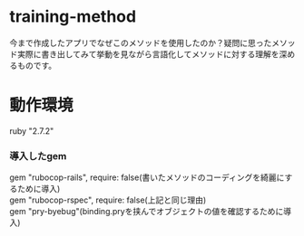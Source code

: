 # training-method
今まで作成したアプリでなぜこのメソッドを使用したのか？疑問に思ったメソッド実際に書き出してみて挙動を見ながら言語化してメソッドに対する理解を深めるものです。

# 動作環境
ruby "2.7.2"

### 導入したgem
gem "rubocop-rails", require: false(書いたメソッドのコーディングを綺麗にするために導入)
<br>gem "rubocop-rspec", require: false(上記と同じ理由)
<br>gem "pry-byebug"(binding.pryを挟んでオブジェクトの値を確認するために導入)
